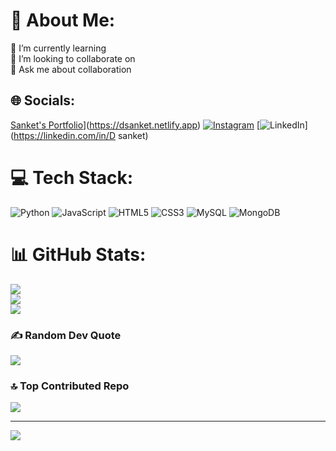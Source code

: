 # 💫 About Me:
🌱 I’m currently learning<br>👯 I’m looking to collaborate on<br>💬 Ask me about collaboration <br>


## 🌐 Socials:
[Sanket's Portfolio](https://dsanket.netlify.app)](https://dsanket.netlify.app) [![Instagram](https://img.shields.io/badge/Instagram-%23E4405F.svg?logo=Instagram&logoColor=white)](https://instagram.com/thenameissanket_) [![LinkedIn](https://img.shields.io/badge/LinkedIn-%230077B5.svg?logo=linkedin&logoColor=white)](https://linkedin.com/in/D sanket) 

# 💻 Tech Stack:
![Python](https://img.shields.io/badge/python-3670A0?style=for-the-badge&logo=python&logoColor=ffdd54) ![JavaScript](https://img.shields.io/badge/javascript-%23323330.svg?style=for-the-badge&logo=javascript&logoColor=%23F7DF1E) ![HTML5](https://img.shields.io/badge/html5-%23E34F26.svg?style=for-the-badge&logo=html5&logoColor=white) ![CSS3](https://img.shields.io/badge/css3-%231572B6.svg?style=for-the-badge&logo=css3&logoColor=white) ![MySQL](https://img.shields.io/badge/mysql-4479A1.svg?style=for-the-badge&logo=mysql&logoColor=white) ![MongoDB](https://img.shields.io/badge/MongoDB-%234ea94b.svg?style=for-the-badge&logo=mongodb&logoColor=white)
# 📊 GitHub Stats:
![](https://github-readme-stats.vercel.app/api?username=dsanket45&theme=dark&hide_border=false&include_all_commits=true&count_private=true)<br/>
![](https://github-readme-streak-stats.herokuapp.com/?user=dsanket45&theme=dark&hide_border=false)<br/>
![](https://github-readme-stats.vercel.app/api/top-langs/?username=dsanket45&theme=dark&hide_border=false&include_all_commits=true&count_private=true&layout=compact)

### ✍️ Random Dev Quote
![](https://quotes-github-readme.vercel.app/api?type=horizontal&theme=radical)

### 🔝 Top Contributed Repo
![](https://github-contributor-stats.vercel.app/api?username=dsanket45&limit=5&theme=dark&combine_all_yearly_contributions=true)

---
[![](https://visitcount.itsvg.in/api?id=dsanket45&icon=5&color=0)](https://visitcount.itsvg.in)

<!-- Proudly created with GPRM .( https://gprm.itsvg.in ) -->
